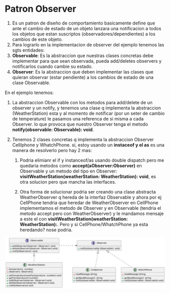 # Patron Observer 
1. Es un patron de diseño de comportamiento basicamente define que ante el cambio de estado de un objeto lanzara una notificacion a todos los 
objetos que estan suscriptos (observadores/dependientes) a los cambios de este objeto.
1. Para lograrlo en la implementacion de observer del ejemplo tenemos las sgts entidades: 
1. **Observable**: Es la abstraccion que nuestras clases concretas debe implementar para que sean observada, pueda add/deletes observers y notificarlos cuando 
 cambie su estado. 
1. **Observer**: Es la abstraccion que deben implementar las clases que quieran observar (estar pendiente) a los cambios de estado de una clase Observable.

En el ejemplo tenemos: 
1. La abstraccion Observable con los metodos para add/delete de un observer y un notify, y tenemos una clase q implementa la abstraccion (WeatherStation) esta y al momento de notificar (por un seter de cambio de temperature) le pasamos una referenca de si misma a cada Observer.  lo que provoca que nuestro Observer tenga el metodo **notify(observable: Observable): void**.

1. Tenemos 2 clases concretas q implementa la abstraccion Observer CellIphone y WhatchPhone. si, estoy usando un **instaceof y el as** es una manera de resolverlo pero hay 2 mas: 
    1. Podria elimianr el if y instanceof/as usando double dispatch pero me quedaria metodos como **accept(aObserver:Observer)** en Observable y un metodo del tipo en Observer:  **visitWeatherStation(weatherStation: WeatherStation): void**, es otra solucion pero que mancha las interfaces.
    
    1. Otra forma de solucionar podria ser creando una clase abstracta WeatherObserver q hereda de la interfaz Observable y ahora por ej CellPhone tendria que heredar de WeatherObserver en CellPhone implementamos el metodo de Observer y en Observable (tendria el metodo accept pero con WeatherObserver) y le mandamos mensaje a este el con **visitWeatherStation(weatherStation: WeatherStation):**. Pero y si CellPhone/WhatchPhone ya esta heredando? nose podria. 

<img src="../../diagrams/Observer/img/iteration1.png">


